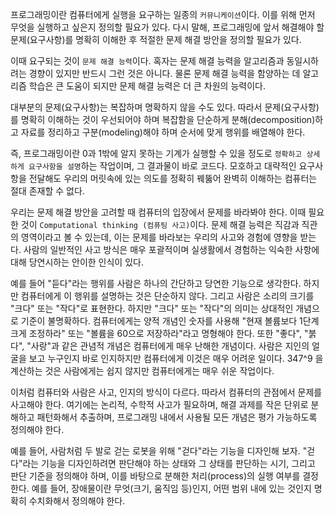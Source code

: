 프로그래밍이란 컴퓨터에게 실행을 요구하는 일종의 `커뮤니케이션`이다. 이를 위해 먼저 무엇을 실행하고 싶은지 정의할 필요가 있다. 다시 말해, 프로그래밍에 앞서 해결해야 할 문제(요구사항)를 명확히 이해한 후 적절한 문제 해결 방안을 정의할 필요가 있다.

이때 요구되는 것이 `문제 해결 능력`이다. 혹자는 문제 해결 능력을 알고리즘과 동일시하려는 경향이 있지만 반드시 그런 것은 아니다. 물론 문제 해결 능력을 함양하는 데 알고리즘 학습은 큰 도움이 되지만 문제 해결 능력은 더 큰 차원의 능력이다. 

대부분의 문제(요구사항)는 복잡하며 명확하지 않을 수도 있다. 따라서 문제(요구사항)를 명확히 이해하는 것이 우선되어야 하며 복잡함을 단순하게 분해(decomposition)하고 자료를 정리하고 구분(modeling)해야 하며 순서에 맞게 행위를 배열해야 한다.

즉, 프로그래밍이란 0과 1밖에 알지 못하는 기계가 실행할 수 있을 정도로 `정확하고 상세하게 요구사항을 설명`하는 작업이며, 그 결과물이 바로 코드다. 모호하고 대략적인 요구사항을 전달해도 우리의 머릿속에 있는 의도를 정확히 꿰뚫어 완벽히 이해하는 컴퓨터는 절대 존재할 수 없다.

우리는 문제 해결 방안을 고려할 때 컴퓨터의 입장에서 문제를 바라봐야 한다. 이때 필요한 것이 `Computational thinking (컴퓨팅 사고)`이다. 문제 해결 능력은 직감과 직관의 영역이라고 볼 수 있는데, 이는 문제를 바라보는 우리의 사고와 경험에 영향을 받는다. 사람의 일반적인 사고 방식은 매우 포괄적이며 실생활에서 경험하는 익숙한 사항에 대해 당연시하는 안이한 인식이 있다.

예를 들어 "듣다"라는 행위를 사람은 하나의 간단하고 당연한 기능으로 생각한다. 하지만 컴퓨터에게 이 행위를 설명하는 것은 단순하지 않다. 그리고 사람은 소리의 크기를 "크다" 또는 "작다"로 표현한다. 하지만 "크다" 또는 "작다"의 의미는 상대적인 개념으로 기준이 불명확하다. 컴퓨터에게는 양적 개념인 숫자를 사용해 "현재 볼륨보다 1단계 크게 조정하라" 또는 "볼륨을 60으로 저장하라"라고 명형해야 한다. 또한 "좋다", "붉다", "사랑"과 같은 관념적 개념은 컴퓨터에게 매우 난해한 개념이다. 사람은 지인의 얼굴을 보고 누구인지 바로 인지하지만 컴퓨터에게 이것은 매우 어려운 일이다. 347^9 을 계산하는 것은 사람에게는 쉽지 않지만 컴퓨터에게는 매우 쉬운 작업이다.

이처럼 컴퓨터와 사람은 사고, 인지의 방식이 다르다. 따라서 컴퓨터의 관점에서 문제를 사고해야 한다. 여기에는 논리적, 수학적 사고가 필요하며, 해결 과제를 작은 단위로 분해하고 패턴화해서 추출하며, 프로그래밍 내에서 사용될 모든 개념은 평가 가능하도록 정의해야 한다.

예를 들어, 사람처럼 두 발로 걷는 로봇을 위해 "걷다"라는 기능을 디자인해 보자. "걷다"라는 기능을 디자인하려면 판단해야 하는 상태와 그 상태를 판단하는 시기, 그리고 판단 기준을 정의해야 하며, 이를 바탕으로 분해한 처리(process)의 실행 여부를 결정한다. 예를 들어, 장애물이란 무엇(크기, 움직임 등)인지, 어떤 범위 내에 있는 것인지 명확히 수치화해서 정의해야 한다.

